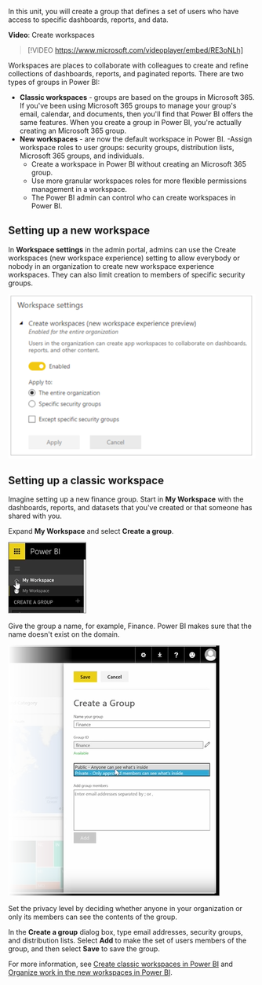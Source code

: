 In this unit, you will create a group that defines a set of users who have access to specific dashboards, reports, and data.

**Video**: Create workspaces
> [!VIDEO https://www.microsoft.com/videoplayer/embed/RE3oNLh]

Workspaces are places to collaborate with colleagues to create and refine collections of dashboards, reports, and paginated reports. There are two types of groups in Power BI:

- **Classic workspaces** - groups are based on the groups in Microsoft 365. If you've been using Microsoft 365 groups to manage your group's email, calendar, and documents, then you'll find that Power BI offers the same features. When you create a group in Power BI, you're actually creating an Microsoft 365 group.
- **New workspaces** - are now the default workspace in Power BI. 
    -Assign workspace roles to user groups: security groups, distribution lists, Microsoft 365 groups, and individuals.
    - Create a workspace in Power BI without creating an Microsoft 365 group.
    - Use more granular workspaces roles for more flexible permissions management in a workspace.
    - The Power BI admin can control who can create workspaces in Power BI.

## Setting up a new workspace

In **Workspace settings** in the admin portal, admins can use the Create workspaces (new workspace experience) setting to allow everybody or nobody in an organization to create new workspace experience workspaces. They can also limit creation to members of specific security groups.

![Screenshot of the Workspace settings dialog.](../media/06-power-bi-desktop-workspace-settings2.png)

## Setting up a classic workspace

Imagine setting up a new finance group. Start in **My Workspace** with the dashboards, reports, and datasets that you've created or that someone has shared with you.

Expand **My Workspace** and select **Create a group**.

![Screenshot of the "My Workspace" menu option.](../media/pbi-learn06-01expandmywkspace2.png)

Give the group a name, for example, Finance. Power BI makes sure that the name doesn't exist on the domain.

![Screenshot of the "Name your group" filed in the "Create a Group" dialog.](../media/pbi-learn06-01creategroupdialog.png)

Set the privacy level by deciding whether anyone in your organization or only its members can see the contents of the group.

In the **Create a group** dialog box, type email addresses, security groups, and distribution lists. Select **Add** to make the set of users members of the group, and then select **Save** to save the group.

For more information, see [Create classic workspaces in Power BI](https://docs.microsoft.com/power-bi/service-create-workspaces/?azure-portal=true) and [Organize work in the new workspaces in Power BI](https://docs.microsoft.com/power-bi/service-new-workspaces/?azure-portal=true).
